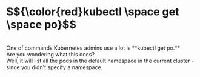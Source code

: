 <h1>$${\color{red}kubectl \space get \space po}$$</h1><br />
One of commands Kubernetes admins use a lot is **kubectl get po.**<br />
Are you wondering what this does?<br />
Well, it will list all the pods in the default namespace in the current cluster - since you didn't specify a namespace.<br />



